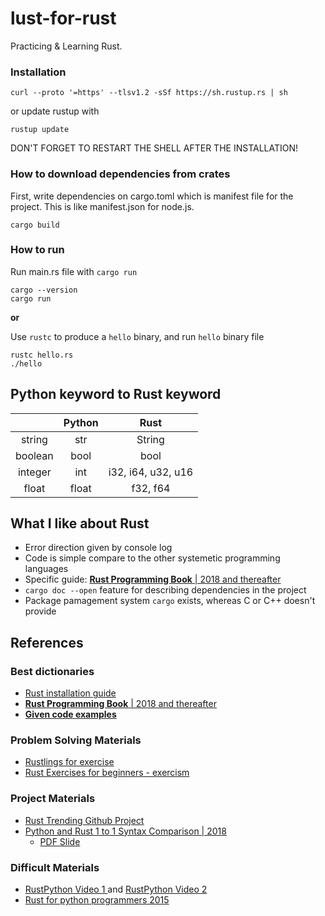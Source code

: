 # lust-for-rust

Practicing & Learning Rust.

### Installation

```shell
curl --proto '=https' --tlsv1.2 -sSf https://sh.rustup.rs | sh
```

or update rustup with

```shell
rustup update
```

DON'T FORGET TO RESTART THE SHELL AFTER THE INSTALLATION!

### How to download dependencies from crates

First, write dependencies on cargo.toml which is manifest file for the project. This is like manifest.json for node.js.

```shell
cargo build
```

### How to run

Run main.rs file with `cargo run`

```shell
cargo --version
cargo run
```

**or**

Use `rustc` to  produce a `hello` binary, and run `hello` binary file

```shell
rustc hello.rs
./hello
```



## Python keyword to Rust keyword

|         | Python |        Rust        |
| :-----: | :----: | :----------------: |
| string  |  str   |       String       |
| boolean |  bool  |        bool        |
| integer |  int   | i32, i64, u32, u16 |
|  float  | float  |      f32, f64      |



## What I like about Rust

* Error direction given by console log
* Code is simple compare to the other systemetic programming languages
* Specific guide: [**Rust Programming Book** | 2018 and thereafter](https://doc.rust-lang.org/book/foreword.html)
* `cargo doc --open` feature for describing dependencies in the project
* Package pamagement system `cargo` exists, whereas C or C++ doesn't provide



## References

### Best dictionaries

* [Rust installation guide](https://www.rust-lang.org/learn/get-started)
* [**Rust Programming Book** | 2018 and thereafter](https://doc.rust-lang.org/book/foreword.html)
* [**Given code examples**](https://doc.rust-lang.org/rust-by-example/)

### Problem Solving Materials
* [Rustlings for exercise](https://exercism.io/tracks/rust/exercises)
* [Rust Exercises for beginners - exercism](https://exercism.io/tracks/rust)

### Project Materials

* [Rust Trending Github Project](https://github.com/trending/rust)
* [Python and Rust 1 to 1 Syntax Comparison | 2018](https://www.youtube.com/watch?v=0Yox95Uxhak)
  * [PDF Slide](https://uc338bc702cd83091b9c4f5f747d.dl.dropboxusercontent.com/cd/0/inline2/A6LKQWH1rxWAXB_8Mjshv10fLpAQ3ZMsM8BqjoQXNm7dbaj4vnSApxZU6FvtOmy4QrvqVPoRsJL7JoXBGNHAgGIcFwmAHQ0X9ACSE3NqEpixhRNuiswD6M3LlvmiFZaF9QHnP1rOz8dOsQgENw0v1k-6zXOYEkYpsGh4Iqa1XECLcMg_mpU4X14_q4OHlhdQjvJExcMpK0R4Lr0rwjNu3A-NHxu5S6olcPvPDdUeSbeApgmNXY4OW2YlluHYHVfS2SEm0lwxVOP8-wYkD_spBkjqP8jXcFgs9uOutcna3VoRCPepY_vkl3HG_xGmM0-7wNPSTOpNycX6EqhXt4cUO_P1/file#)

### Difficult Materials

* [RustPython Video 1 ](https://www.youtube.com/watch?v=YMmio0JHy_Y) and [RustPython Video 2](https://www.youtube.com/watch?v=nJDY9ASuiLc)
* [Rust for python programmers 2015](https://lucumr.pocoo.org/2015/5/27/rust-for-pythonistas/)
